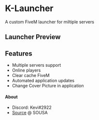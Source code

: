 # K-Launcher
 A custom FiveM launcher for miltiple servers

## Launcher Preview

## Features
  * Multiple servers support
  * Online players
  * Clear cache FiveM
  * Automated application updates
  * Change Cover Picture in application
  
#### About
  - Discord: Kevi#2922
  - [Source](https://github.com/vsousa14/FiveM-Server-Launcher) @ SOUSA
  
